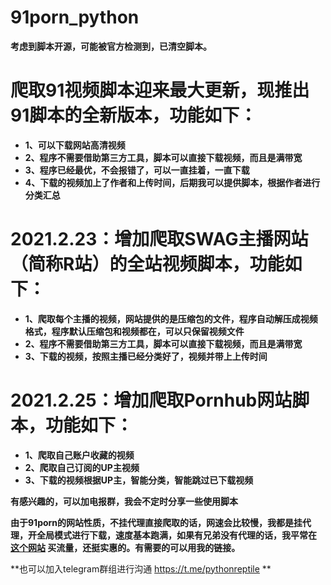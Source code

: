 # 91porn_python
**考虑到脚本开源，可能被官方检测到，已清空脚本。**


# 爬取91视频脚本迎来最大更新，现推出91脚本的全新版本，功能如下：
* **1、可以下载网站高清视频**
* **2、程序不需要借助第三方工具，脚本可以直接下载视频，而且是满带宽**
* **3、程序已经最优，不会报错了，可以一直挂着，一直下载**
* **4、下载的视频加上了作者和上传时间，后期我可以提供脚本，根据作者进行分类汇总**

# 2021.2.23：增加爬取SWAG主播网站（简称R站）的全站视频脚本，功能如下：
* **1、爬取每个主播的视频，网站提供的是压缩包的文件，程序自动解压成视频格式，程序默认压缩包和视频都在，可以只保留视频文件**
* **2、程序不需要借助第三方工具，脚本可以直接下载视频，而且是满带宽**
* **3、下载的视频，按照主播已经分类好了，视频并带上上传时间**

# 2021.2.25：增加爬取Pornhub网站脚本，功能如下：
* **1、爬取自己账户收藏的视频**
* **2、爬取自己订阅的UP主视频**
* **3、下载的视频根据UP主，智能分类，智能跳过已下载视频**

**有感兴趣的，可以加电报群，我会不定时分享一些使用脚本**

**由于91porn的网站性质，不挂代理直接爬取的话，网速会比较慢，我都是挂代理，开全局模式进行下载，速度基本跑满，如果有兄弟没有代理的话，我平常在 [这个网站](https://paofu.cloud/auth/register?code=Wdie) 买流量，还挺实惠的。有需要的可以用我的链接。**
 

**也可以加入telegram群组进行沟通  https://t.me/pythonreptile **

